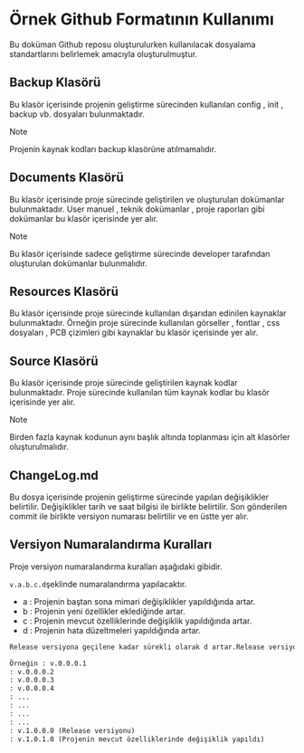 # Örnek Github Formatının Kullanımı

Bu doküman Github reposu oluşturulurken kullanılacak dosyalama standartlarını belirlemek amacıyla oluşturulmuştur.

## Backup Klasörü

Bu klasör içerisinde projenin geliştirme sürecinden kullanılan config , init , backup vb. dosyaları bulunmaktadır.

> [!NOTE]
> Projenin kaynak kodları backup klasörüne atılmamalıdır.

## Documents Klasörü

Bu klasör içerisinde proje sürecinde geliştirilen ve oluşturulan dokümanlar bulunmaktadır. User manuel , teknik dokümanlar , proje raporları gibi dokümanlar bu klasör içerisinde yer alır.

> [!NOTE]
> Bu klasör içerisinde sadece geliştirme sürecinde developer tarafından oluşturulan dokümanlar bulunmalıdır.

## Resources Klasörü

Bu klasör içerisinde proje sürecinde kullanılan dışarıdan edinilen kaynaklar bulunmaktadır. Örneğin proje sürecinde kullanılan görseller , fontlar , css dosyaları , PCB çizimleri gibi kaynaklar bu klasör içerisinde yer alır.

## Source Klasörü

Bu klasör içerisinde proje sürecinde geliştirilen kaynak kodlar bulunmaktadır. Proje sürecinde kullanılan tüm kaynak kodlar bu klasör içerisinde yer alır.

> [!NOTE]
> Birden fazla kaynak kodunun aynı başlık altında toplanması için alt klasörler oluşturulmalıdır.

## ChangeLog.md

Bu dosya içerisinde projenin geliştirme sürecinde yapılan değişiklikler belirtilir. Değişiklikler tarih ve saat bilgisi ile birlikte belirtilir.
Son gönderilen commit ile birlikte versiyon numarası belirtilir ve en üstte yer alır.

## Versiyon Numaralandırma Kuralları

Proje versiyon numaralandırma kuralları aşağıdaki gibidir.

`v.a.b.c.d`şeklinde numaralandırma yapılacaktır.

- a : Projenin baştan sona mimari değişiklikler yapıldığında artar.
- b : Projenin yeni özellikler eklediğinde artar.
- c : Projenin mevcut özelliklerinde değişiklik yapıldığında artar.
- d : Projenin hata düzeltmeleri yapıldığında artar.

```markdown
Release versiyona geçilene kadar sürekli olarak d artar.Release versiyona geçildiğinde a,b,c sıfırlanır ve d artar.

Örneğin : v.0.0.0.1
: v.0.0.0.2
: v.0.0.0.3
: v.0.0.0.4
: ...
: ...
: ...
: ...
: v.1.0.0.0 (Release versiyonu)
: v.1.0.1.0 (Projenin mevcut özelliklerinde değişiklik yapıldı)
```
